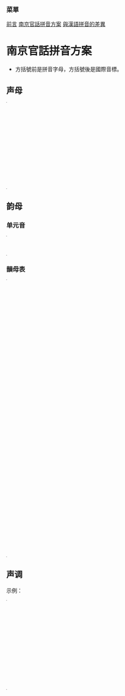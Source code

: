 ### 菜單
<tr>
<td><a href="/CiwnIwn">前言</a><label>       </label></td>
<td><a href="/PinInFangAng">南京官話拼音方案</a><label>       </label></td>
<td><a href="/LinIwnChaI">與漢語拼音的差異</a></td>
</tr>

# 南京官話拼音方案

- 方括號前是拼音字母，方括號後是國際音標。

## 声母

<table style="width:1px; white-space:nowrap; text-align:center;">
  <tr>
    <td><span style="font-size:2em;">b [p]</span> 把</td>
    <td><span style="font-size:2em;">p [pʰ]</span> 怕</td>
    <td><span style="font-size:2em;">m [m]</span> 麻</td>
    <td><span style="font-size:2em;">f [f]</span> 法</td>
  </tr>
  <tr>
    <td><span style="font-size:2em;">d [t]</span> 大</td>
    <td><span style="font-size:2em;">t [tʰ]</span> 他</td>
    <td><span style="font-size:2em;">l [l]</span> 拉</td>
    <td></td>
  </tr>
  <tr>
    <td><span style="font-size:2em;">g [k]</span> 嘎</td>
    <td><span style="font-size:2em;">k [kʰ]</span> 卡</td>
    <td><span style="font-size:2em;">h [h]</span> 哈</td>
    <td></td>
  </tr>
  <tr>
    <td><span style="font-size:2em;">z [ts]</span> 砸</td>
    <td><span style="font-size:2em;">c [tsʰ]</span> 擦</td>
    <td><span style="font-size:2em;">s [s]</span> 撒</td>
    <td></td>
  </tr>
  <tr>
    <td><span style="font-size:2em;">z [ʈʂ]</span> 渣</td>
    <td><span style="font-size:2em;">c [ʈʂʰ]</span> 差</td>
    <td><span style="font-size:2em;">s [ʂ]</span> 沙</td>
    <td><span style="font-size:2em;">r [ʐ]</span> 日</td>
  </tr>
</table>

## 韵母

### 单元音

<table style="width:1px; white-space:nowrap; text-align:center;">
  <tr>
    <td><span style="font-size:2em;">a [a]</span>  啊</td>
	<td><span style="font-size:2em;">ä [ɛ]</span>  哎</td>
	<td><span style="font-size:2em;">e [e]</span>  車的韻母</td>
    <td><span style="font-size:2em;">i [i]</span>  衣</td>
	<td><span style="font-size:2em;">ao [ɔ]</span>  奧</td>
	<td><span style="font-size:2em;">o [o]</span>  我</td>
    <td><span style="font-size:2em;">u [u]</span>  污</td>
	<td><span style="font-size:2em;">ü [y]</span>  雨</td>
    <td><span style="font-size:2em;">y [ɿ]</span>  思的韻母</td>
    <td><span style="font-size:2em;">r [ʅ]</span>  日</td>
  </tr>
</table>

### 韻母表

<table style="width:1px; white-space:nowrap; text-align:center;">
  <tr>  
	<td></td>
    <td>	
		<span style="font-size:2em;">i [i]</span>  衣
	</td>
    <td>
      <span style="font-size:2em;">u [u]</span>  污
	</td>
    <td>
      <span style="font-size:2em;">ü [y]</span>  雨 
    </td>	
  </tr>
  <tr>
    <td><span style="font-size:2em;">a [a]</span>  啊</td>
    <td>
      <span style="font-size:2em;">ia [ia]</span> 丫
	</td>
    <td>
      <span style="font-size:2em;">ua [ua]</span> 哇  
    </td>
	<td></td>
  </tr>
  <tr>
    <td>
		<span style="font-size:2em;">ä [ɛ]</span>  哎
	</td>
    <td>
      <span style="font-size:2em;">iä [iɛ]</span> 也
	</td>
    <td>
      <span style="font-size:2em;">uä [uɛ]</span> 外	  
    </td>
	<td>      
	  <span style="font-size:2em;">üä [uɛ]</span> 月	  
    </td>
  </tr>
  
  <tr>
    <td>
		<span style="font-size:2em;">e [e]</span>  車的韻母
	</td>
    <td></td>
    <td></td>
	<td></td>
  </tr>
  <tr>
    <td>
		<span style="font-size:2em;">ei [ei]</span> 眉的韻母
	</td>
    <td></td>
    <td>
      <span style="font-size:2em;">uei [uei]</span> 威	  
    </td>
	<td></td>
  </tr>
  <tr>
    <td>	
		<span style="font-size:2em;">ao [ɔ]</span>  奧	
	</td>
    <td>
		<span style="font-size:2em;">iao [iɔ]</span> 腰	  	
	</td>
    <td></td>
	<td></td>
  </tr>
  
  <tr>
    <td>		
		<span style="font-size:2em;">ou [əɯ]</span> 歐
	</td>
    <td>
		<span style="font-size:2em;">iou [iəɯ]</span> 由	  	
	</td>
    <td></td>
	<td></td>
  </tr>
  <tr>
    <td>
		<span style="font-size:2em;">o [o]</span>  我
	</td>
    <td>
		<span style="font-size:2em;">io [io]</span> 岳	  	
	</td>
    <td></td>
	<td></td>
  </tr>
  <tr>
    <td><span style="font-size:2em;">ang [ã]</span> 安	  	</td>
    <td>
		<span style="font-size:2em;">iang [iã]</span> 央	  	
	</td>
    <td>
		<span style="font-size:2em;">uang [uã]</span> 完	  	
	</td>
	<td></td>
  </tr>
  <tr>
    <td><span style="font-size:2em;">än [ɛ̃]</span> 限的韻母	  	</td>
    <td>
		<span style="font-size:2em;">iän [iɛ̃]</span> 淹	  	
	</td>
    <td></td>
	<td>
	<span style="font-size:2em;">üän [yɛ̃]</span> 冤	  	
	</td>
  </tr>
  <tr>
    <td>
		<span style="font-size:2em;">in [in]</span> 音	  	
	</td>
    <td>
	</td>
    <td></td>
	<td>
		<span style="font-size:2em;">üin [yin]</span> 云
	</td>
  </tr>
  <tr>
    <td>
		<span style="font-size:2em;">ong [oŋ]</span> 嗡	  	
	</td>
    <td>
		<span style="font-size:2em;">iong [ioŋ]</span> 容
	</td>
    <td></td>
	<td>		
	</td>
  </tr>
  <tr>
    <td>
		<span style="font-size:2em;">en [ə̃ ]</span> 恩	  	
	</td>
    <td></td>
    <td>
		<span style="font-size:2em;">uen [uə̃ ]</span> 文
	</td>
	<td>		
	</td>
  </tr>
  <tr>
    <td>		
		<span style="font-size:2em;">er [ɚ]</span>  而	  
	</td>
    <td></td>
    <td></td>
	<td></td>
  </tr>
  <tr>
    <td>		
		<span style="font-size:2em;">y [ɿ]</span>  思的韻母	    	
	</td>
    <td></td>
    <td></td>
	<td></td>
  </tr>
  <tr>
    <td>
		<span style="font-size:2em;">r [ʅ]</span>  日
	</td>
    <td></td>
    <td></td>
	<td></td>
  </tr>
</table>

## 声调

示例：

<table style="width:1px; white-space:nowrap; text-align:center;">
  <tr>
	<td>調名</td>
    <td><span style="font-size:2em;">陰平</span></td>
	<td><span style="font-size:2em;">陽平</span></td>
    <td><span style="font-size:2em;">上</span></td>
    <td><span style="font-size:2em;">去</span></td>
    <td><span style="font-size:2em;">入</span></td>
  </tr>
  <tr>
	<td>調值</td>
    <td><span style="font-size:2em;">31[˧˩]</span></td>
	<td><span style="font-size:2em;">13[˩˧]</span></td>
    <td><span style="font-size:2em;">212[˨˩˨]</span></td>
    <td><span style="font-size:2em;">44[˦˦]</span></td>
    <td><span style="font-size:2em;">5[˥]</span></td>
  </tr>
  <tr>
	<td>例字組一</td>
    <td><span style="font-size:2em;">i¹</span> 衣</td>
    <td><span style="font-size:2em;">i²</span> 移</td>
    <td><span style="font-size:2em;">i³</span> 已</td>
    <td><span style="font-size:2em;">i⁴</span> 意</td>
	<td><span style="font-size:2em;">i⁵</span> 一</td>
  </tr>  
  <tr>
    <td>例字組二</td>
    <td><span style="font-size:2em;">shr¹</span> 詩</td>
    <td><span style="font-size:2em;">shr²</span> 時</td>
    <td><span style="font-size:2em;">shr³</span> 使</td>
    <td><span style="font-size:2em;">shr⁴</span> 是</td>
	<td><span style="font-size:2em;">shr⁵</span> 十</td>
  </tr>
  <tr>
    <td>例字組三</td>
    <td><span style="font-size:2em;">cä¹</span> 猜</td>
    <td><span style="font-size:2em;">cä²</span> 才</td>
    <td><span style="font-size:2em;">cä³</span> 踩</td>
    <td><span style="font-size:2em;">cä⁴</span> 菜</td>
	<td><span style="font-size:2em;">cä⁵</span> 測</td>
  </tr>
</table>
